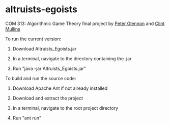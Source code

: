 altruists-egoists
=================

COM 313: Algorithmic Game Theory final project by [Peter Glennon](http://github.com/pcrglennon)
 and [Clint Mullins](http://github.com/ClintFMullins)

To run the current version:

1) Download Altruists_Egoists.jar

2) In a terminal, navigate to the directory containing the .jar

3) Run "java -jar Altruists_Egoists.jar"  


To build and run the source code:

1) Download Apache Ant if not already installed

2) Download and extract the project

3) In a terminal, navigate to the root project directory

4) Run "ant run"
 